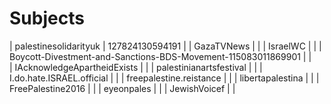 Subjects
========
| palestinesolidarityuk | 127824130594191 |
| GazaTVNews |  | 
| IsraelWC |  | 
| Boycott-Divestment-and-Sanctions-BDS-Movement-115083011869901 | |  
| IAcknowledgeApartheidExists |  | 
| palestinianartsfestival |  | 
| I.do.hate.ISRAEL.official |  | 
| freepalestine.reistance |  | 
| libertapalestina |  | 
| FreePalestine2016 |  | 
| eyeonpales |  | 
| JewishVoicef |  | 
 